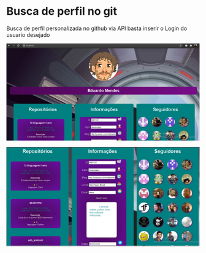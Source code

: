 # Busca de perfil no git
Busca de perfil personalizada no github via API
basta inserir o Login do usuario desejado

![foto1](../static/busca1.png)

![foto2](../static/busca2.png)